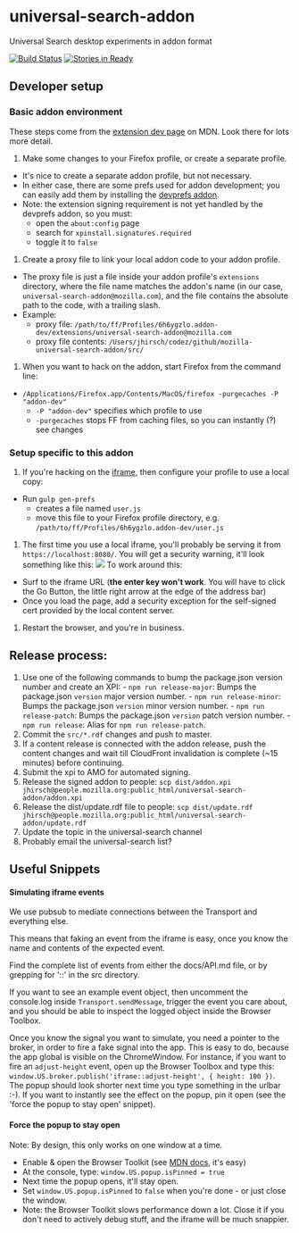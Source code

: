 # universal-search-addon

Universal Search desktop experiments in addon format

[![Build Status](https://travis-ci.org/mozilla/universal-search-addon.svg?branch=master)](https://travis-ci.org/mozilla/universal-search-addon)
[![Stories in Ready](https://badge.waffle.io/mozilla/universal-search-addon.png?label=ready&title=Ready)](https://waffle.io/mozilla/universal-search-addon)

## Developer setup



### Basic addon environment
These steps come from the [extension dev page](https://developer.mozilla.org/en-US/Add-ons/Setting_up_extension_development_environment) on MDN. Look there for lots more detail.

1. Make some changes to your Firefox profile, or create a separate profile.
  - It's nice to create a separate addon profile, but not necessary.
  - In either case, there are some prefs used for addon development; you can easily add them by installing the [devprefs addon](https://addons.mozilla.org/en-US/firefox/addon/devprefs/).
  - Note: the extension signing requirement is not yet handled by the devprefs addon, so you must:
    - open the `about:config` page
    - search for `xpinstall.signatures.required`
    - toggle it to `false`
1. Create a proxy file to link your local addon code to your addon profile.
  - The proxy file is just a file inside your addon profile's `extensions` directory, where the file name matches the addon's name (in our case, `universal-search-addon@mozilla.com`), and the file contains the absolute path to the code, with a trailing slash.
  - Example:
    - proxy file: `/path/to/ff/Profiles/6h6ygzlo.addon-dev/extensions/universal-search-addon@mozilla.com`
    - proxy file contents: `/Users/jhirsch/codez/github/mozilla-universal-search-addon/src/`
1. When you want to hack on the addon, start Firefox from the command line:
  - `/Applications/Firefox.app/Contents/MacOS/firefox -purgecaches -P "addon-dev"`
    - `-P "addon-dev"` specifies which profile to use
    - `-purgecaches` stops FF from caching files, so you can instantly (?) see changes

### Setup specific to this addon
1. If you're hacking on the [iframe](https://github.com/mozilla/universal-search-content), then configure your profile to use a local copy:
  - Run `gulp gen-prefs`
    - creates a file named `user.js`
    - move this file to your Firefox profile directory, e.g. `/path/to/ff/Profiles/6h6ygzlo.addon-dev/user.js`
1. The first time you use a local iframe, you'll probably be serving it from `https://localhost:8080/`. You will get a security warning, it'll look something like this: ![](https://www.dropbox.com/s/9ieyvpimtfkmqo4/Screenshot%202015-07-21%2014.52.10.png?dl=0&raw=true)
To work around this:
  - Surf to the iframe URL (**the enter key won't work**. You will have to click the Go Button, the little right arrow at the edge of the address bar)
  - Once you load the page, add a security exception for the self-signed cert provided by the local content server.
1. Restart the browser, and you're in business.

## Release process:
  1. Use one of the following commands to bump the package.json version number and create an XPI:
    - `npm run release-major`: Bumps the package.json `version` major version number.
    - `npm run release-minor`: Bumps the package.json `version` minor version number.
    - `npm run release-patch`: Bumps the package.json `version` patch version number.
    - `npm run release`: Alias for `npm run release-patch`.
  1. Commit the `src/*.rdf` changes and push to master.
  1. If a content release is connected with the addon release, push the content changes and wait till CloudFront invalidation is complete (~15 minutes) before continuing.
  1. Submit the xpi to AMO for automated signing.
  1. Release the signed addon to people: `scp dist/addon.xpi jhirsch@people.mozilla.org:public_html/universal-search-addon/addon.xpi`
  1. Release the dist/update.rdf file to people: `scp dist/update.rdf jhirsch@people.mozilla.org:public_html/universal-search-addon/update.rdf`
  1. Update the topic in the universal-search channel
  1. Probably email the universal-search list?

## Useful Snippets

#### Simulating iframe events
We use pubsub to mediate connections between the Transport and everything else.

This means that faking an event from the iframe is easy, once you know the name and contents of the expected event.

Find the complete list of events from either the docs/API.md file, or by grepping for '::' in the src directory.

If you want to see an example event object, then uncomment the console.log inside `Transport.sendMessage`, trigger the event you care about, and you should be able to inspect the logged object inside the Browser Toolbox.

Once you know the signal you want to simulate, you need a pointer to the broker, in order to fire a fake signal into the app. This is easy to do, because the app global is visible on the ChromeWindow. For instance, if you want to fire an `adjust-height` event, open up the Browser Toolbox and type this: `window.US.broker.publish('iframe::adjust-height', { height: 100 })`. The popup should look shorter next time you type something in the urlbar :-). If you want to instantly see the effect on the popup, pin it open (see the 'force the popup to stay open' snippet).

#### Force the popup to stay open
Note: By design, this only works on one window at a time.
  - Enable & open the Browser Toolkit (see [MDN docs](https://developer.mozilla.org/en-US/docs/Tools/Browser_Toolbox#Enabling_the_Browser_Toolbox), it's easy)
  - At the console, type: `window.US.popup.isPinned = true`
  - Next time the popup opens, it'll stay open.
  - Set `window.US.popup.isPinned` to `false` when you're done - or just close the window.
  - Note: the Browser Toolkit slows performance down a lot. Close it if you don't need to actively debug stuff, and the iframe will be much snappier.

